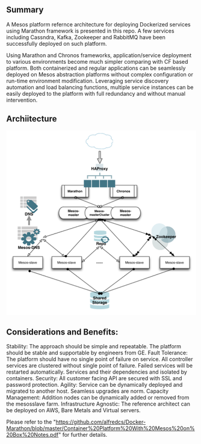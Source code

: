 ## Summary

A Mesos platform refernce architecture for deploying Dockerized services using Marathon framework is presented in this repo. A few services including Cassndra, Kafka, Zookeeper and RabbitMQ have been successfully deployed on such platform.

Using Marathon and Chronos frameworks, application/service deployment to various environments
become much simpler comparing with CF based platform. Both containerized and regular applications
can be seamlessly deployed on Mesos abstraction platforms without complex configuration or run-time
environment modification. Leveraging service discovery automation and load balancing functions,
multiple service instances can be easily deployed to the platform with full redundancy and without
manual intervention.


## Archiitecture


![alt tag](https://github.com/alfredcs/Docker-Marathon/blob/master/mesos-platform.png)


## Considerations and Benefits:

Stability: The approach should be simple and repeatable. The platform should be stable and
supportable by engineers from GE.
Fault Tolerance: The platform should have no single point of failure on service. All controller
services are clustered without single point of failure. Failed services will be restarted automatically.
Services and their dependencies and isolated by containers.
Security: All customer facing API are secured with SSL and password protection.
Agility: Service can be dynamically deployed and migrated to another host. Seamless upgrades are norm.
Capacity Management: Addition nodes can be dynamically added or removed from the mesosslave farm.
Infrastructure Agnostic: The reference architect can be deployed on AWS, Bare Metals and Virtual servers.


Please refer to the "https://github.com/alfredcs/Docker-Marathon/blob/master/Container%20Platform%20With%20Mesos%20on%20Box%20Notes.pdf" for further details.
